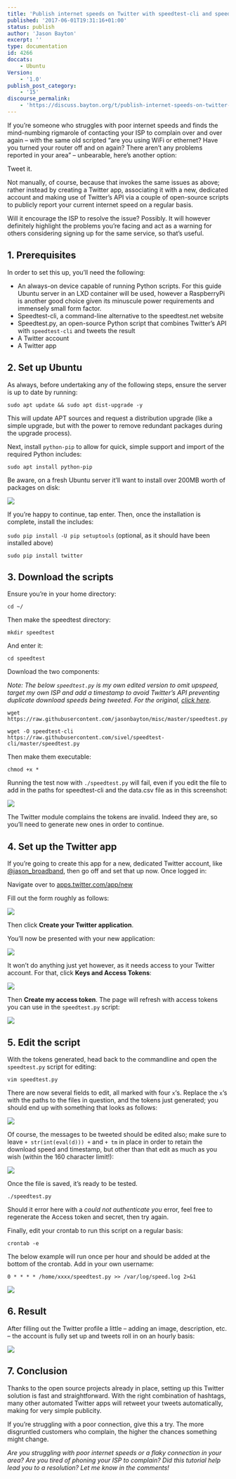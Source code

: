 ```yaml
---
title: 'Publish internet speeds on Twitter with speedtest-cli and speedtest.py'
published: '2017-06-01T19:31:16+01:00'
status: publish
author: 'Jason Bayton'
excerpt: ''
type: documentation
id: 4266
doccats:
    - Ubuntu
Version:
    - '1.0'
publish_post_category:
    - '15'
discourse_permalink:
    - 'https://discuss.bayton.org/t/publish-internet-speeds-on-twitter-with-speedtest-cli-and-speedtest-py/55'
---
```

If you’re someone who struggles with poor internet speeds and finds the mind-numbing rigmarole of contacting your ISP to complain over and over again – with the same old scripted “are you using WiFi or ethernet? Have you turned your router off and on again? There aren’t any problems reported in your area” – unbearable, here’s another option:

Tweet it.

Not manually, of course, because that invokes the same issues as above; rather instead by creating a Twitter app, associating it with a new, dedicated account and making use of Twitter’s API via a couple of open-source scripts to publicly report your current internet speed on a regular basis.

Will it encourage the ISP to resolve the issue? Possibly. It will however definitely highlight the problems you’re facing and act as a warning for others considering signing up for the same service, so that’s useful.

## 1. Prerequisites

In order to set this up, you’ll need the following:

- An always-on device capable of running Python scripts. For this guide Ubuntu server in an LXD container will be used, however a RaspberryPi is another good choice given its minuscule power requirements and immensely small form factor.
- Speedtest-cli, a command-line alternative to the speedtest.net website
- Speedtest.py, an open-source Python script that combines Twitter’s API with `speedtest-cli` and tweets the result
- A Twitter account
- A Twitter app

## 2. Set up Ubuntu

As always, before undertaking any of the following steps, ensure the server is up to date by running:

`sudo apt update && sudo apt dist-upgrade -y`

This will update APT sources and request a distribution upgrade (like a simple upgrade, but with the power to remove redundant packages during the upgrade process).

Next, install `python-pip` to allow for quick, simple support and import of the required Python includes:

`sudo apt install python-pip`

Be aware, on a fresh Ubuntu server it’ll want to install over 200MB worth of packages on disk:

[![](https://r2_worker.bayton.workers.dev/uploads/2017/06/python-pip.png)](https://r2_worker.bayton.workers.dev/uploads/2017/06/python-pip.png)

If you’re happy to continue, tap enter. Then, once the installation is complete, install the includes:

`sudo pip install -U pip setuptools` (optional, as it should have been installed above)

`sudo pip install twitter`

## 3. Download the scripts

Ensure you’re in your home directory:

`cd ~/`

Then make the speedtest directory:

`mkdir speedtest`

And enter it:

`cd speedtest`

Download the two components:

*Note: The below `speedtest.py` is my own edited version to omit upspeed, target my own ISP and add a timestamp to avoid Twitter’s API preventing duplicate download speeds being tweeted. For the original, [click here](https://gist.github.com/michelwilhelm/8de35523570c82eabfdb).*

`wget https://raw.githubusercontent.com/jasonbayton/misc/master/speedtest.py`

`wget -O speedtest-cli https://raw.githubusercontent.com/sivel/speedtest-cli/master/speedtest.py`

Then make them executable:

`chmod +x *`

Running the test now with `./speedtest.py` will fail, even if you edit the file to add in the paths for speedtest-cli and the data.csv file as in this screenshot:

[![](https://r2_worker.bayton.workers.dev/uploads/2017/06/speedtest.png)](https://r2_worker.bayton.workers.dev/uploads/2017/06/speedtest.png)

The Twitter module complains the tokens are invalid. Indeed they are, so you’ll need to generate new ones in order to continue.

## 4. Set up the Twitter app

If you’re going to create this app for a new, dedicated Twitter account, like [@jason\_broadband](https://twitter.com/jason_broadband), then go off and set that up now. Once logged in:

Navigate over to [apps.twitter.com/app/new](https://apps.twitter.com/app/new)

Fill out the form roughly as follows:

[![](https://r2_worker.bayton.workers.dev/uploads/2017/05/twitter_createapp.png)](https://r2_worker.bayton.workers.dev/uploads/2017/05/twitter_createapp.png)

Then click **Create your Twitter application**.

You’ll now be presented with your new application:

[![](https://r2_worker.bayton.workers.dev/uploads/2017/05/twitter_appcreated.png)](https://r2_worker.bayton.workers.dev/uploads/2017/05/twitter_appcreated.png)

It won’t do anything just yet however, as it needs access to your Twitter account. For that, click **Keys and Access Tokens**:

[![](https://r2_worker.bayton.workers.dev/uploads/2017/05/twitter_createtoken.png)](https://r2_worker.bayton.workers.dev/uploads/2017/05/twitter_createtoken.png)

Then **Create my access token**. The page will refresh with access tokens you can use in the `speedtest.py` script:

[![](https://r2_worker.bayton.workers.dev/uploads/2017/05/twitter_tokencreated.png)](https://r2_worker.bayton.workers.dev/uploads/2017/05/twitter_tokencreated.png)

## 5. Edit the script

With the tokens generated, head back to the commandline and open the `speedtest.py` script for editing:

`vim speedtest.py`

There are now several fields to edit, all marked with four `x`‘s. Replace the `x`‘s with the paths to the files in question, and the tokens just generated; you should end up with something that looks as follows:

[![](https://r2_worker.bayton.workers.dev/uploads/2017/06/fullscript-1.png)](https://r2_worker.bayton.workers.dev/uploads/2017/06/fullscript-1.png)

Of course, the messages to be tweeted should be edited also; make sure to leave `+ str(int(eval(d))) +` and `+ tm` in place in order to retain the download speed and timestamp, but other than that edit as much as you wish (within the 160 character limit!):

[![](https://r2_worker.bayton.workers.dev/uploads/2017/06/finalscript.png)](https://r2_worker.bayton.workers.dev/uploads/2017/06/finalscript.png)

Once the file is saved, it’s ready to be tested.

`./speedtest.py`

Should it error here with a *could not authenticate you* error, feel free to regenerate the Access token and secret, then try again.

Finally, edit your crontab to run this script on a regular basis:

`crontab -e`

The below example will run once per hour and should be added at the bottom of the crontab. Add in your own username:

`0 * * * * /home/xxxx/speedtest.py >> /var/log/speed.log 2>&1`

[![](https://r2_worker.bayton.workers.dev/uploads/2017/06/crontab.png)](https://r2_worker.bayton.workers.dev/uploads/2017/06/crontab.png)

## 6. Result

After filling out the Twitter profile a little – adding an image, description, etc. – the account is fully set up and tweets roll in on an hourly basis:

[![](https://r2_worker.bayton.workers.dev/uploads/2017/06/twitter-showcase.png)](https://r2_worker.bayton.workers.dev/uploads/2017/06/twitter-showcase.png)

## 7. Conclusion

Thanks to the open source projects already in place, setting up this Twitter solution is fast and straightforward. With the right combination of hashtags, many other automated Twitter apps will retweet your tweets automatically, making for very simple publicity.

If you’re struggling with a poor connection, give this a try. The more disgruntled customers who complain, the higher the chances something might change.

*Are you struggling with poor internet speeds or a flaky connection in your area? Are you tired of phoning your ISP to complain? Did this tutorial help lead you to a resolution? Let me know in the comments!*